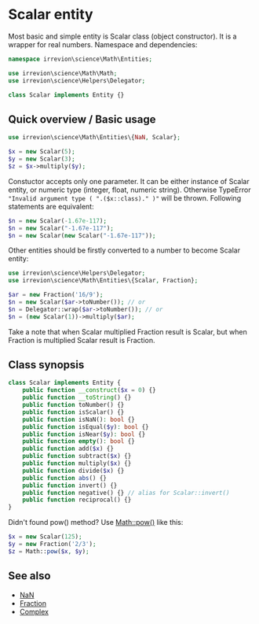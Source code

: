 # Scalar entity

Most basic and simple entity is Scalar class (object constructor). It is a wrapper for real numbers.
Namespace and dependencies:
```php
namespace irrevion\science\Math\Entities;

use irrevion\science\Math\Math;
use irrevion\science\Helpers\Delegator;

class Scalar implements Entity {}
```


## Quick overview / Basic usage

```php
use irrevion\science\Math\Entities\{NaN, Scalar};

$x = new Scalar(5);
$y = new Scalar(3);
$z = $x->multiply($y);
```

Constuctor accepts only one parameter. It can be either instance of Scalar entity, or numeric type (integer, float, numeric string). Otherwise TypeError `"Invalid argument type ( ".($x::class)." )"` will be thrown.
Following statements are equivalent:
```php
$n = new Scalar(-1.67e-117);
$n = new Scalar("-1.67e-117");
$n = new Scalar(new Scalar("-1.67e-117"));
```
Other entities should be firstly converted to a number to become Scalar entity:
```php
use irrevion\science\Helpers\Delegator;
use irrevion\science\Math\Entities\{Scalar, Fraction};

$ar = new Fraction('16/9');
$n = new Scalar($ar->toNumber()); // or
$n = Delegator::wrap($ar->toNumber()); // or
$n = (new Scalar(1))->multiply($ar);
```
Take a note that when Scalar multiplied Fraction result is Scalar, but when Fraction is multiplied Scalar result is Fraction.

## Class synopsis

```php
class Scalar implements Entity {
	public function __construct($x = 0) {}
	public function __toString() {}
	public function toNumber() {}
	public function isScalar() {}
	public function isNaN(): bool {}
	public function isEqual($y): bool {}
	public function isNear($y): bool {}
	public function empty(): bool {}
	public function add($x) {}
	public function subtract($x) {}
	public function multiply($x) {}
	public function divide($x) {}
	public function abs() {}
	public function invert() {}
	public function negative() {} // alias for Scalar::invert()
	public function reciprocal() {}
}
```
Didn't found pow() method? Use [Math::pow()](docs/Math/Math.md) like this:
```php
$x = new Scalar(125);
$y = new Fraction('2/3');
$z = Math::pow($x, $y);
```


## See also

- [NaN](docs/Math/Entities/NaN.md)
- [Fraction](docs/Math/Entities/Fraction.md)
- [Complex](docs/Math/Entities/Complex.md)
